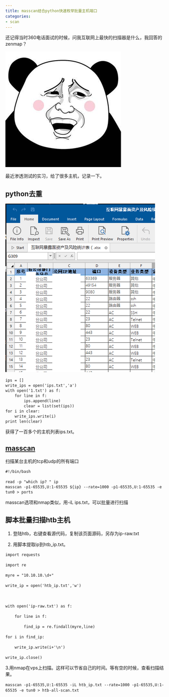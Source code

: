 ```yaml
---
title: masscan结合python快速枚举批量主机端口
categories:
- scan
---
```


还记得当时360电话面试的时候，问我互联网上最快的扫描器是什么，我回答的zenmap？

![90](https://raw.githubusercontent.com/Whale3070/Whale3070.github.io/master/images/01-09/90.PNG)

最近渗透测试的实习，给了很多主机，记录一下。

## python去重

![1](https://raw.githubusercontent.com/Whale3070/Whale3070.github.io/master/images/01-09/1.PNG)

```
ips = []
write_ips = open('ips.txt','a')
with open('1.txt') as f:
	for line in f:
		ips.append(line)
		clear = list(set(ips))
for i in clear:
	write_ips.write(i)
print len(clear)
```
获得了一百多个的主机列表ips.txt。

## [masscan](http://www.4hou.com/tools/8251.html)

扫描某台主机的tcp和udp的所有端口
```
#!/bin/bash

read -p "which ip? " ip
masscan -p1-65535,U:1-65535 ${ip} --rate=1000 -p1-65535,U:1-65535 -e tun0 > ports
```
masscan选项和nmap类似，用-iL ips.txt，可以批量进行扫描

## 脚本批量扫描htb主机

1. 登陆htb，右键查看源代码，复制该页面源码，另存为ip-raw.txt

2. 用脚本提取ip到htb_ip.txt。

```
import requests

import re

myre = "10.10.10.\d+"

write_ip = open('htb_ip.txt','w')



with open('ip-raw.txt') as f:

	for line in f:

		find_ip = re.findall(myre,line)

for i in find_ip:

	write_ip.write(i+'\n')

write_ip.close()
```

3.用nmap在vps上扫描。这样可以节省自己的时间。等有空的时候，查看扫描结果。

`masscan -p1-65535,U:1-65535 -iL htb_ip.txt --rate=1000 -p1-65535,U:1-65535 -e tun0 > htb-all-scan.txt`

